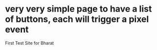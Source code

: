 # very very simple page to have a list of buttons, each will trigger a pixel event
First Test Site for Bharat
